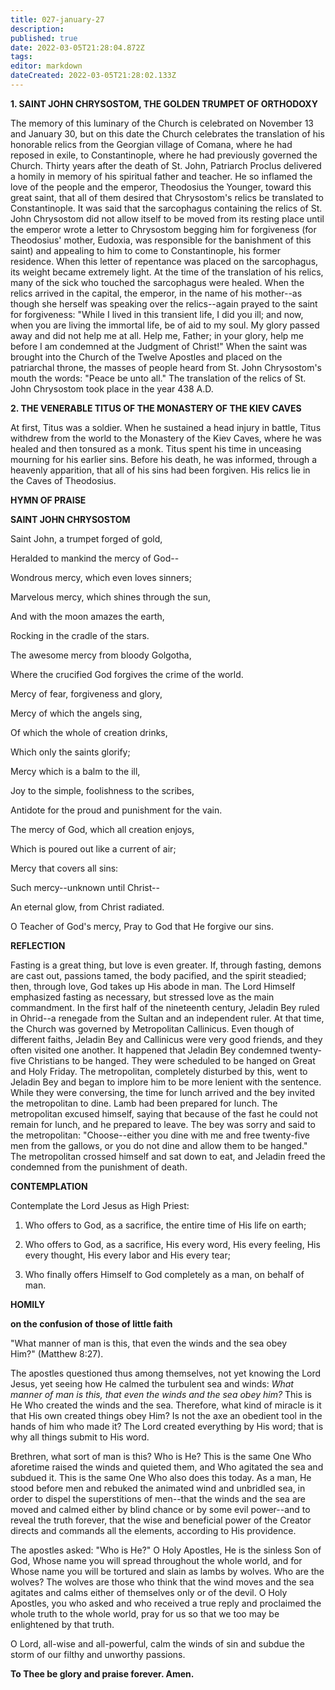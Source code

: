 ```yaml
---
title: 027-january-27
description: 
published: true
date: 2022-03-05T21:28:04.872Z
tags: 
editor: markdown
dateCreated: 2022-03-05T21:28:02.133Z
---
```


**1. SAINT JOHN CHRYSOSTOM, THE GOLDEN TRUMPET OF ORTHODOXY**

The memory of this luminary of the Church is celebrated on November 13 and January 30, but on this date the Church celebrates the translation of his honorable relics from the Georgian village of Comana, where he had reposed in exile, to Constantinople, where he had previously governed the Church. Thirty years after the death of St. John, Patriarch Proclus delivered a homily in memory of his spiritual father and teacher. He so inflamed the love of the people and the emperor, Theodosius the Younger, toward this great saint, that all of them desired that Chrysostom's relics be translated to Constantinople. It was said that the sarcophagus containing the relics of St. John Chrysostom did not allow itself to be moved from its resting place until the emperor wrote a letter to Chrysostom begging him for forgiveness (for Theodosius' mother, Eudoxia, was responsible for the banishment of this saint) and appealing to him to come to Constantinople, his former residence. When this letter of repentance was placed on the sarcophagus, its weight became extremely light. At the time of the translation of his relics, many of the sick who touched the sarcophagus were healed. When the relics arrived in the capital, the emperor, in the name of his mother--as though she herself was speaking over the relics--again prayed to the saint for forgiveness: "While I lived in this transient life, I did you ill; and now, when you are living the immortal life, be of aid to my soul. My glory passed away and did not help me at all. Help me, Father; in your glory, help me before I am condemned at the Judgment of Christ!" When the saint was brought into the Church of the Twelve Apostles and placed on the patriarchal throne, the masses of people heard from St. John Chrysostom's mouth the words: "Peace be unto all." The translation of the relics of St. John Chrysostom took place in the year 438 A.D.

**2. THE VENERABLE TITUS OF THE MONASTERY OF THE KIEV CAVES**

At first, Titus was a soldier. When he sustained a head injury in battle, Titus withdrew from the world to the Monastery of the Kiev Caves, where he was healed and then tonsured as a monk. Titus spent his time in unceasing mourning for his earlier sins. Before his death, he was informed, through a heavenly apparition, that all of his sins had been forgiven. His relics lie in the Caves of Theodosius.



**HYMN OF PRAISE**

**SAINT JOHN CHRYSOSTOM**

Saint John, a trumpet forged of gold,

Heralded to mankind the mercy of God--

Wondrous mercy, which even loves sinners;

Marvelous mercy, which shines through the sun,

And with the moon amazes the earth,

Rocking in the cradle of the stars.

The awesome mercy from bloody Golgotha,

Where the crucified God forgives the crime of the world.

Mercy of fear, forgiveness and glory,

Mercy of which the angels sing,

Of which the whole of creation drinks,

Which only the saints glorify;

Mercy which is a balm to the ill,

Joy to the simple, foolishness to the scribes,

Antidote for the proud and punishment for the vain.

The mercy of God, which all creation enjoys,

Which is poured out like a current of air;

Mercy that covers all sins:

Such mercy--unknown until Christ--

An eternal glow, from Christ radiated.

O Teacher of God's mercy,
Pray to God that He forgive our sins.

**REFLECTION**

Fasting is a great thing, but love is even greater. If, through fasting, demons are cast out, passions tamed, the body pacified, and the spirit steadied; then, through love, God takes up His abode in man. The Lord Himself emphasized fasting as necessary, but stressed love as the main commandment. In the first half of the nineteenth century, Jeladin Bey ruled in Ohrid--a renegade from the Sultan and an independent ruler. At that time, the Church was governed by Metropolitan Callinicus. Even though of different faiths, Jeladin Bey and Callinicus were very good friends, and they often visited one another. It happened that Jeladin Bey condemned twenty-five Christians to be hanged. They were scheduled to be hanged on Great and Holy Friday. The metropolitan, completely disturbed by this, went to Jeladin Bey and began to implore him to be more lenient with the sentence. While they were conversing, the time for lunch arrived and the bey invited the metropolitan to dine. Lamb had been prepared for lunch. The metropolitan excused himself, saying that because of the fast he could not remain for lunch, and he prepared to leave. The bey was sorry and said to the metropolitan: "Choose--either you dine with me and free twenty-five men from the gallows, or you do not dine and allow them to be hanged." The metropolitan crossed himself and sat down to eat, and Jeladin freed the condemned from the punishment of death.

**CONTEMPLATION**

Contemplate the Lord Jesus as High Priest:

1.  Who offers to God, as a sacrifice, the entire time of His life on earth;

1.  Who offers to God, as a sacrifice, His every word, His every feeling, His every thought, His every labor and His every tear;

1.  Who finally offers Himself to God completely as a man, on behalf of man.



**HOMILY**

**on the confusion of those of little faith**

"What manner of man is this, that even the winds and the sea obey Him?" (Matthew 8:27).

The apostles questioned thus among themselves, not yet knowing the Lord Jesus, yet seeing how He calmed the turbulent sea and winds: *What manner of man is this, that even the winds and the sea obey him?* This is He Who created the winds and the sea. Therefore, what kind of miracle is it that His own created things obey Him? Is not the axe an obedient tool in the hands of him who made it? The Lord created everything by His word; that is why all things submit to His word.

Brethren, what sort of man is this? Who is He? This is the same One Who aforetime raised the winds and quieted them, and Who agitated the sea and subdued it. This is the same One Who also does this today. As a man, He stood before men and rebuked the animated wind and unbridled sea, in order to dispel the superstitions of men--that the winds and the sea are moved and calmed either by blind chance or by some evil power--and to reveal the truth forever, that the wise and beneficial power of the Creator directs and commands all the elements, according to His providence.

The apostles asked: "Who is He?" O Holy Apostles, He is the sinless Son of God, Whose name you will spread throughout the whole world, and for Whose name you will be tortured and slain as lambs by wolves. Who are the wolves? The wolves are those who think that the wind moves and the sea agitates and calms either of themselves only or of the devil. O Holy Apostles, you who asked and who received a true reply and proclaimed the whole truth to the whole world, pray for us so that we too may be enlightened by that truth.

O Lord, all-wise and all-powerful, calm the winds of sin and subdue the storm of our filthy and unworthy passions.

**To Thee be glory and praise forever. Amen.**

 
